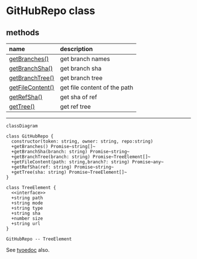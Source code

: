 # GitHubRepo class

## methods

|name|description|
|:--|:--|
|[getBranches()](./GitHubRepo.getBranches.md)|get branch names|
|[getBranchSha()](./GitHubRepo.getBranchSha.md)|get branch sha|
|[getBranchTree()](./GitHubRepo.getBranchTree.md)|get branch tree|
|[getFileContent()](./GitHubRepo.getFileContent.md)|get file content of the path|
|[getRefSha()](./GitHubRepo.getRefSha.md)|get sha of ref|
|[getTree()](./GitHubRepo.getTree.md)|get ref tree|

***

``` mermaid
classDiagram

class GitHubRepo {
  constructor(token: string, owner: string, repo:string)
  +getBranches() Promise~string[]~
  +getBranchSha(branch: string) Promise~string~
  +getBranchTree(branch: string) Promise~TreeElement[]~
  +getFileContent(path: string,branch?: string) Promise~any~
  +getRefSha(ref: string) Promise~string~
  +getTree(sha: string) Promise~TreeElement[]~
}

class TreeElement {
  <<interface>>
  +string path
  +string mode
  +string type
  +string sha
  +number size
  +string url
}

GitHubRepo -- TreeElement
```

See <a href="https://github-repo-package.netlify.app/typedocs/" target="_blank">tyoedoc</a> also.
